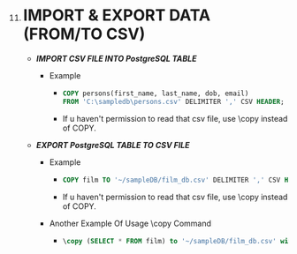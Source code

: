 11. # IMPORT & EXPORT DATA (FROM/TO CSV)

    -   **_IMPORT CSV FILE INTO PostgreSQL TABLE_**

        -   Example

            -   ```sql
                COPY persons(first_name, last_name, dob, email)
                FROM 'C:\sampledb\persons.csv' DELIMITER ',' CSV HEADER;
                ```
            -   If u haven't permission to read that csv file, use \copy instead of COPY.

    -   **_EXPORT PostgreSQL TABLE TO CSV FILE_**

        -   Example

            -   ```sql
                COPY film TO '~/sampleDB/film_db.csv' DELIMITER ',' CSV HEADER;
                ```
            -   If u haven't permission to read that csv file, use \copy instead of COPY.

        -   Another Example Of Usage \copy Command

            -   ```sql
                \copy (SELECT * FROM film) to '~/sampleDB/film_db.csv' with csv
                ```
